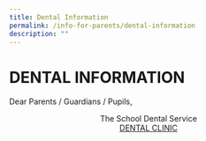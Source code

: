 ```yaml
---
title: Dental Information
permalink: /info-for-parents/dental-information
description: ""
---
```

# DENTAL INFORMATION

Dear Parents / Guardians / Pupils,

<center>The School Dental Service</center>
<center><u>DENTAL CLINIC</u></center>